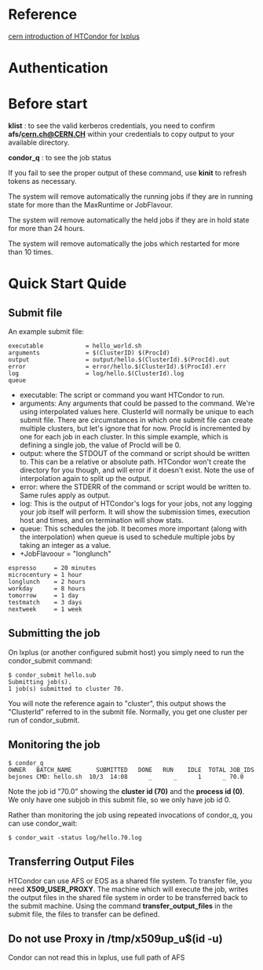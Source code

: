 # Reference

[cern introduction of HTCondor for lxplus](http://batchdocs.web.cern.ch/batchdocs/index.html)
# Authentication

# Before start

**klist** : to see the valid kerberos credentials, you need to confirm **afs/cern.ch@CERN.CH** within your credentials to copy output to your available directory.

**condor\_q** : to see the job status

If you fail to see the proper output of these command, use **kinit** to refresh tokens as necessary.

The system will remove automatically the running jobs if they are in running state for more than the MaxRuntime or JobFlavour.

The system will remove automatically the held jobs if they are in hold state for more than 24 hours.

The system will remove automatically the jobs which restarted for more than 10 times.

# Quick Start Quide

## Submit file

An example submit file:

```
executable            = hello_world.sh
arguments             = $(ClusterID) $(ProcId)
output                = output/hello.$(ClusterId).$(ProcId).out
error                 = error/hello.$(ClusterId).$(ProcId).err
log                   = log/hello.$(ClusterId).log
queue
```

 * executable: The script or command you want HTCondor to run.
 * arguments: Any arguments that could be passed to the command. We're using interpolated values here. ClusterId will normally be unique to each submit file. There are circumstances in which one submit file can create multiple clusters, but let's ignore that for now. ProcId is incremented by one for each job in each cluster. In this simple example, which is defining a single job, the value of ProcId will be 0.
 * output: where the STDOUT of the command or script should be written to. This can be a relative or absolute path. HTCondor won't create the directory for you though, and will error if it doesn't exist. Note the use of interpolation again to split up the output.
 * error: where the STDERR of the command or script would be written to. Same rules apply as output.
 * log: This is the output of HTCondor's logs for your jobs, not any logging your job itself will perform. It will show the submission times, execution host and times, and on termination will show stats.
 * queue: This schedules the job. It becomes more important (along with the interpolation) when queue is used to schedule multiple jobs by taking an integer as a value.
 * +JobFlavoour = "longlunch"

 ```
 espresso     = 20 minutes
 microcentury = 1 hour
 longlunch    = 2 hours
 workday      = 8 hours
 tomorrow     = 1 day
 testmatch    = 3 days
 nextweek     = 1 week
 ```

## Submitting the job

 On lxplus (or another configured submit host) you simply need to run the condor\_submit command:

 ```
 $ condor_submit hello.sub
 Submitting job(s).
 1 job(s) submitted to cluster 70.
 ```

 You will note the reference again to "cluster", this output shows the "ClusterId" referred to in the submit file. Normally, you get one cluster per run of condor\_submit.

## Monitoring the job

 ```
 $ condor_q
 OWNER   BATCH_NAME       SUBMITTED   DONE   RUN    IDLE  TOTAL JOB_IDS
 bejones CMD: hello.sh  10/3  14:08      _      _      1      _ 70.0
 ```

 Note the job id "70.0" showing the **cluster id (70)** and the **process id (0)**. We only have one subjob in this submit file, so we only have job id 0.

 Rather than monitoring the job using repeated invocations of condor\_q, you can use condor\_wait:
 ```
 $ condor_wait -status log/hello.70.log
 ```

## Transferring Output Files

 HTCondor can use AFS or EOS as a shared file system.
 To transfer file, you need **X509_USER_PROXY**.
 The machine which will execute the job, writes the output files in the shared file system in order to be transferred back to the submit machine.
 Using the command **transfer\_output\_files** in the submit file, the files to transfer can be defined.


## Do not use Proxy in /tmp/x509up\_u$(id -u)
 Condor can not read this in lxplus, use full path of AFS
